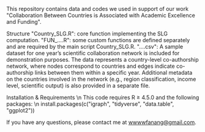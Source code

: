 This repository contains data and codes we used in support of our work "Collaboration Between Countries is Associated with Academic Excellence and Funding".

Structure
"Country_SLG.R": core function implementing the SLG computation.
"FUN_....R": some custom functions are defined separately and are required by the main script Country_SLG.R.
"....csv": A sample dataset for one year’s scientific collaboration network is included for demonstration purposes. The data represents a country-level co-authorship network, where nodes correspond to countries and edges indicate co-authorship links between them within a specific year.
Additional metadata on the countries involved in the network (e.g., region classification, income level, scientific output) is also provided in a separate file. 


Installation & Requirements \n
This code requires R ≥ 4.5.0 and the following packages: \n
install.packages(c("igraph", "tidyverse", "data.table", "ggplot2"))

If you have any questions, please contact me at wwwwfanang@gmail.com.
